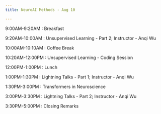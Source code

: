 ```yaml
---
title: NeuroAI Methods - Aug 10

---
```


9:00AM-9:20AM
: Breakfast

9:20AM-10:00AM
: Unsupervised Learning - Part 2; Instructor - Anqi Wu 

10:00AM-10:10AM
: Coffee Break

10:20AM-12:00PM
: Unsupervised Learning - Coding Session

12:00PM-1:00PM
: Lunch

1:00PM-1:30PM
: Lightning Talks - Part 1; Instructor - Anqi Wu 

1:30PM-3:00PM
: Transformers in Neuroscience

3:00PM-3:30PM
: Lightning Talks - Part 2; Instructor - Anqi Wu 

3:30PM-5:00PM
: Closing Remarks






